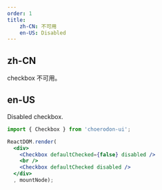 ```yaml
---
order: 1
title:
    zh-CN: 不可用
    en-US: Disabled
---
```


## zh-CN

checkbox 不可用。

## en-US

Disabled checkbox.

````jsx
import { Checkbox } from 'choerodon-ui';

ReactDOM.render(
  <div>
    <Checkbox defaultChecked={false} disabled />
    <br />
    <Checkbox defaultChecked disabled />
  </div>
  , mountNode);
````
